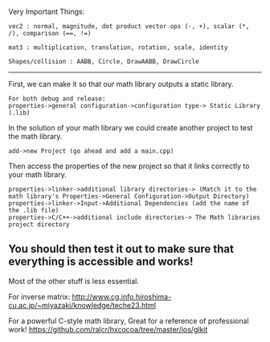 Very Important Things:

	vec2 : normal, magnitude, dot product vector ops (-, +), scalar (*, /), comparison (==, !=)

	mat3 : multiplication, translation, rotation, scale, identity

	Shapes/collision : AABB, Circle, DrawAABB, DrawCircle
    
------------------
First, we can make it so that our math library outputs a static library.
    
    For both debug and release:
    properties->general configuration->configuration type-> Static Library (.lib)


In the solution of your math library we could create another project to test the math library.

    add->new Project (go ahead and add a main.cpp)
    
Then access the properties of the new project so that it links correctly to your math library.

    properties->linker->additional library directories-> (Match it to the math library's Properties->General Configuration->Output Directory)
    properties->linker->Input->Additional Dependencies (add the name of the .lib file)
    properties->C/C++->additional include directories-> The Math libraries project directory

You should then test it out to make sure that everything is accessible and works!
------------------	

Most of the other stuff is less essential.

For inverse matrix:
http://www.cg.info.hiroshima-cu.ac.jp/~miyazaki/knowledge/teche23.html


For a powerful C-style math library, Great for a reference of professional work!
https://github.com/ralcr/hxcocoa/tree/master/ios/glkit